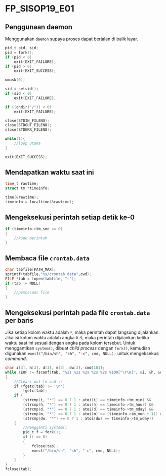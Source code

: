# FP_SISOP19_E01

## Penggunaan daemon
Menggunakan `daemon` supaya proses dapat berjalan di balik layar.
```c
pid_t pid, sid;
pid = fork();
if (pid < 0)
    exit(EXIT_FAILURE);
if (pid > 0)
    exit(EXIT_SUCCESS);

umask(0);

sid = setsid();
if (sid < 0)
    exit(EXIT_FAILURE);

if ((chdir("/")) < 0)
    exit(EXIT_FAILURE);

close(STDIN_FILENO);
close(STDOUT_FILENO);
close(STDERR_FILENO);

while(1){
    //loop utama
}

exit(EXIT_SUCCESS);
```

## Mendapatkan waktu saat ini
```c
time_t rawtime;
struct tm *timeinfo;

time(&rawtime);
timeinfo = localtime(&rawtime);
```

## Mengeksekusi perintah setiap detik ke-0
```c
if (timeinfo->tm_sec == 0)
{
    //kode perintah
}
```

## Membaca file `crontab.data`
```c
char tabfile[PATH_MAX];
sprintf(tabfile,"%s/crontab.data",cwd);
FILE *tab = fopen(tabfile, "r");
if (tab != NULL)
{
    //pembacaan file
}
```

## Mengeksekusi perintah pada file `crontab.data` per baris
Jika setiap kolom waktu adalah `*`, maka perintah dapat langsung dijalankan. Jika isi kolom waktu adalah angka `0-9`, maka perintah dijalankan ketika waktu saat ini sesuai dengan angka pada kolom tersebut. Untuk menggantikan `system()`, dibuat _child process_ dengan `fork()`, kemudian digunakan `execl("/bin/sh", "sh", "-c", cmd, NULL);` untuk mengeksekusi _command_.
```c
char i[3], h[3], d[3], m[3], dw[3], cmd[101];
while (EOF != fscanf(tab, "%2s %2s %2s %2s %2s %100[^\r\n]", &i, &h, &d, &m, &dw, &cmd))
{
    //Clears out \n and \r
    if (fgetc(tab) != '\n')
        fgetc(tab);
    if (
        (strcmp(i, "*") == 0 ? 1 : atoi(i) == timeinfo->tm_min) &&
        (strcmp(h, "*") == 0 ? 1 : atoi(h) == timeinfo->tm_hour) &&
        (strcmp(d, "*") == 0 ? 1 : atoi(d) == timeinfo->tm_mday) &&
        (strcmp(m, "*") == 0 ? 1 : atoi(m) == (timeinfo->tm_mon + 1)) &&
        (strcmp(dw, "*") == 0 ? 1 : atoi(dw) == timeinfo->tm_wday))
    {
        //Pengganti system()
        pid_t f = fork();
        if (f == 0)
        {
            fclose(tab);
            execl("/bin/sh", "sh", "-c", cmd, NULL);
        }
    }
}
fclose(tab);

```
